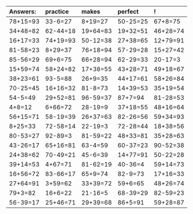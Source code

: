 | Answers: | practice | makes | perfect | ! |
| :--- | :--- | :--- | :--- | :--- |
| 78+15=93 | 33-6=27 | 8+19=27 | 50-25=25 | 67+8=75 | 
| 34+48=82 | 62-44=18 | 19+64=83 | 19+32=51 | 46+28=74 | 
| 16+17=33 | 74+19=93 | 50-12=38 | 27+38=65 | 12+79=91 | 
| 81-58=23 | 8+29=37 | 76+18=94 | 57-29=28 | 15+27=42 | 
| 85-56=29 | 69+6=75 | 66+28=94 | 62-29=33 | 20-17=3 | 
| 15+59=74 | 58+24=82 | 17+38=55 | 43+28=71 | 49+18=67 | 
| 38+23=61 | 93-5=88 | 26+9=35 | 44+17=61 | 58+26=84 | 
| 70-25=45 | 16+16=32 | 81-8=73 | 14+39=53 | 35+19=54 | 
| 54-5=49 | 29+52=81 | 96-59=37 | 87+7=94 | 81-28=53 | 
| 4+8=12 | 6+66=72 | 28-19=9 | 37+18=55 | 48+16=64 | 
| 56+15=71 | 58-19=39 | 26+37=63 | 82-26=56 | 59+34=93 | 
| 8+25=33 | 72-58=14 | 22-19=3 | 72-28=44 | 18+38=56 | 
| 80-53=27 | 92-89=3 | 81-59=22 | 48+33=81 | 35+28=63 | 
| 43-26=17 | 65+16=81 | 63-4=59 | 60-37=23 | 90-52=38 | 
| 24+38=62 | 70-49=21 | 45-6=39 | 14+77=91 | 50-22=28 | 
| 39+14=53 | 4+67=71 | 81-62=19 | 40-36=4 | 59+14=73 | 
| 16+56=72 | 83-66=17 | 65+9=74 | 82-9=73 | 17+16=33 | 
| 27+64=91 | 3+59=62 | 33+39=72 | 59+6=65 | 48+26=74 | 
| 79+3=82 | 16+6=22 | 21-16=5 | 68-39=29 | 82-59=23 | 
| 56-39=17 | 25+46=71 | 29+39=68 | 86+5=91 | 59+28=87 | 
